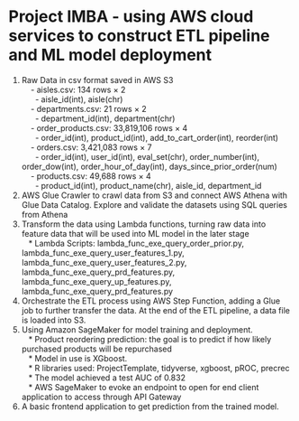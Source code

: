# Project IMBA - using AWS cloud services to construct ETL pipeline and ML model deployment
1. Raw Data in csv format saved in AWS S3<br>
    - aisles.csv: 134 rows × 2 <br>
      - aisle_id(int), aisle(chr)<br>
    - departments.csv: 21 rows × 2<br>
      - department_id(int), department(chr)<br>
    - order_products.csv: 33,819,106 rows × 4<br>
      - order_id(int), product_id(int), add_to_cart_order(int), reorder(int)<br>
    - orders.csv: 3,421,083 rows × 7<br>
      - order_id(int), user_id(int), eval_set(chr), order_number(int), order_dow(int), order_hour_of_day(int), days_since_prior_order(num)<br>
    - products.csv: 49,688 rows × 4<br>
      - product_id(int), product_name(chr), aisle_id, department_id<br>
2. AWS Glue Crawler to crawl data from S3 and connect AWS Athena with Glue Data Catalog. Explore and validate the datasets using SQL queries from Athena
3. Transform the data using Lambda functions, turning raw data into feature data that will be used into ML model in the later stage<br>
   * Lambda Scripts: lambda_func_exe_query_order_prior.py, lambda_func_exe_query_user_features_1.py, lambda_func_exe_query_user_features_2.py, lambda_func_exe_query_prd_features.py, lambda_func_exe_query_up_features.py, lambda_func_exe_query_prd_features.py
4. Orchestrate the ETL process using AWS Step Function, adding a Glue job to further transfer the data. At the end of the ETL pipeline, a data file is loaded into S3.
5. Using Amazon SageMaker for model training and deployment.<br>
   * Product reordering prediction: the goal is to predict if how likely purchased products will be repurchased<br>
   * Model in use is XGboost.<br>
   * R libraries used: ProjectTemplate, tidyverse, xgboost, pROC, precrec<br>
   * The model achieved a test AUC of 0.832<br>
   * AWS SageMaker to evoke an endpoint to open for end client application to access through API Gateway<br>
6. A basic frontend application to get prediction from the trained model.

